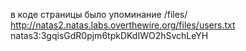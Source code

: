 в коде страницы было упоминание /files/
http://natas2.natas.labs.overthewire.org/files/users.txt
natas3:3gqisGdR0pjm6tpkDKdIWO2hSvchLeYH